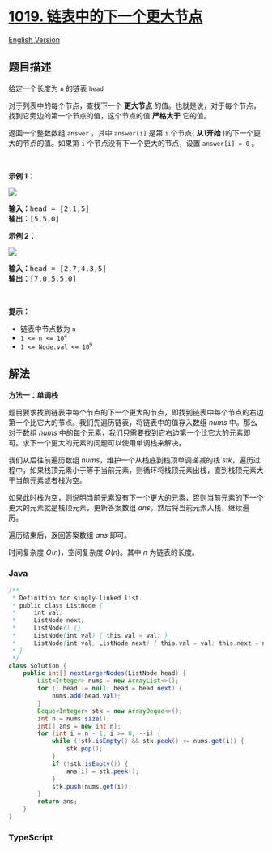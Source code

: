 # [1019. 链表中的下一个更大节点](https://leetcode.cn/problems/next-greater-node-in-linked-list)

[English Version](/solution/1000-1099/1019.Next%20Greater%20Node%20In%20Linked%20List/README_EN.md)

## 题目描述

<!-- 这里写题目描述 -->

<p>给定一个长度为&nbsp;<code>n</code>&nbsp;的链表&nbsp;<code>head</code></p>

<p>对于列表中的每个节点，查找下一个 <strong>更大节点</strong> 的值。也就是说，对于每个节点，找到它旁边的第一个节点的值，这个节点的值 <strong>严格大于</strong> 它的值。</p>

<p>返回一个整数数组 <code>answer</code> ，其中 <code>answer[i]</code> 是第 <code>i</code> 个节点( <strong>从1开始</strong> )的下一个更大的节点的值。如果第 <code>i</code> 个节点没有下一个更大的节点，设置&nbsp;<code>answer[i] = 0</code>&nbsp;。</p>

<p>&nbsp;</p>

<p><strong>示例 1：</strong></p>

<p><img src="https://fastly.jsdelivr.net/gh/doocs/leetcode@main/solution/1000-1099/1019.Next%20Greater%20Node%20In%20Linked%20List/images/linkedlistnext1.jpg" /></p>

<pre>
<strong>输入：</strong>head = [2,1,5]
<strong>输出：</strong>[5,5,0]
</pre>

<p><strong>示例 2：</strong></p>

<p><img src="https://fastly.jsdelivr.net/gh/doocs/leetcode@main/solution/1000-1099/1019.Next%20Greater%20Node%20In%20Linked%20List/images/linkedlistnext2.jpg" /></p>

<pre>
<strong>输入：</strong>head = [2,7,4,3,5]
<strong>输出：</strong>[7,0,5,5,0]
</pre>

<p>&nbsp;</p>

<p><strong>提示：</strong></p>

<ul>
	<li>链表中节点数为&nbsp;<code>n</code></li>
	<li><code>1 &lt;= n &lt;= 10<sup>4</sup></code></li>
	<li><code>1 &lt;= Node.val &lt;= 10<sup>9</sup></code></li>
</ul>

## 解法

**方法一：单调栈**

题目要求找到链表中每个节点的下一个更大的节点，即找到链表中每个节点的右边第一个比它大的节点。我们先遍历链表，将链表中的值存入数组 $nums$ 中。那么对于数组 $nums$ 中的每个元素，我们只需要找到它右边第一个比它大的元素即可。求下一个更大的元素的问题可以使用单调栈来解决。

我们从后往前遍历数组 $nums$，维护一个从栈底到栈顶单调递减的栈 $stk$，遍历过程中，如果栈顶元素小于等于当前元素，则循环将栈顶元素出栈，直到栈顶元素大于当前元素或者栈为空。

如果此时栈为空，则说明当前元素没有下一个更大的元素，否则当前元素的下一个更大的元素就是栈顶元素，更新答案数组 $ans$。然后将当前元素入栈，继续遍历。

遍历结束后，返回答案数组 $ans$ 即可。

时间复杂度 $O(n)$，空间复杂度 $O(n)$。其中 $n$ 为链表的长度。

### **Java**

```java
/**
 * Definition for singly-linked list.
 * public class ListNode {
 *     int val;
 *     ListNode next;
 *     ListNode() {}
 *     ListNode(int val) { this.val = val; }
 *     ListNode(int val, ListNode next) { this.val = val; this.next = next; }
 * }
 */
class Solution {
    public int[] nextLargerNodes(ListNode head) {
        List<Integer> nums = new ArrayList<>();
        for (; head != null; head = head.next) {
            nums.add(head.val);
        }
        Deque<Integer> stk = new ArrayDeque<>();
        int n = nums.size();
        int[] ans = new int[n];
        for (int i = n - 1; i >= 0; --i) {
            while (!stk.isEmpty() && stk.peek() <= nums.get(i)) {
                stk.pop();
            }
            if (!stk.isEmpty()) {
                ans[i] = stk.peek();
            }
            stk.push(nums.get(i));
        }
        return ans;
    }
}
```

### **TypeScript**
